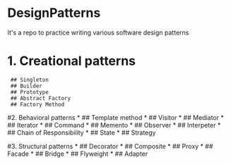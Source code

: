 # DesignPatterns
It's a repo to practice writing various software design patterns

# 1. Creational patterns 
 	 ## Singleton
	 ## Builder 
	 ## Prototype
	 ## Abstract Factory
	 ## Factory Method

#2. Behavioral patterns
	* ## Template method
	* ## Visitor
	* ## Mediator
	* ## Iterator 
	* ## Command
	* ## Memento
	* ## Observer 
	* ## Interpeter
	* ## Chain of Responsibility
	* ## State
	* ## Strategy

#3. Structural patterns 
	* ## Decorator
	* ## Composite
	* ## Proxy
	* ## Facade
	* ## Bridge
	* ## Flyweight
	* ## Adapter
